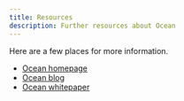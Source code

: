 ```yaml
---
title: Resources
description: Further resources about Ocean
---
```


Here are a few places for more information.

- [Ocean homepage](https://www.oceanprotocol.com)
- [Ocean blog](https://blog.oceanprotocol.com)
- [Ocean whitepaper](https://oceanprotocol.com/tech-whitepaper.pdf)
